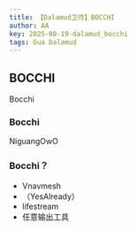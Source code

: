 ```yaml
---
title: 【Dalamud卫月】BOCCHI
author: AA
key: 2025-08-19-dalamud_bocchi
tags: Gua Dalamud
---
```

<!--more-->

## BOCCHI

Bocchi

### Bocchi

NiguangOwO

### Bocchi？

- Vnavmesh
- （YesAlready）
- lifestream
- 任意输出工具
